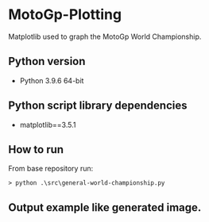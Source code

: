 # MotoGp-Plotting
Matplotlib used to graph the MotoGp World Championship.

## Python version
- Python 3.9.6 64-bit

## Python script library dependencies
- matplotlib==3.5.1

## How to run
From base repository run:

```
> python .\src\general-world-championship.py
```

## Output example like generated image.